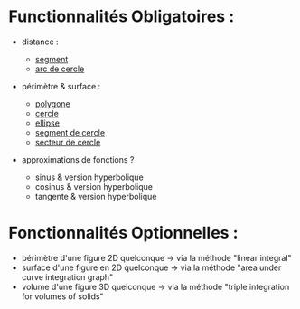 # Functionnalités Obligatoires :
  - distance :
      - [segment](https://github.com/Platoooon/calculs_geometriques/raw/main/documentation/img/segment.png)
      - [arc de cercle](https://github.com/Platoooon/calculs_geometriques/raw/main/documentation/img/arc_de_cercle.png)
        
  - périmètre & surface :
      - [polygone](https://github.com/Platoooon/calculs_geometriques/raw/main/documentation/img/polygone.jpg)
      - [cercle](https://github.com/Platoooon/calculs_geometriques/raw/main/documentation/img/cercle.png)
      - [ellipse](https://github.com/Platoooon/calculs_geometriques/raw/main/documentation/img/ellipse.png)
      - [segment de cercle](https://github.com/Platoooon/calculs_geometriques/raw/main/documentation/img/segment_circulaire.png)
      - [secteur de cercle](https://github.com/Platoooon/calculs_geometriques/raw/main/documentation/img/secteur_de_cercle.png)

  - approximations de fonctions ?
      - sinus & version hyperbolique
      - cosinus & version hyperbolique
      - tangente & version hyperbolique

# Fonctionnalités Optionnelles : 
  - périmètre d'une figure 2D quelconque -> via la méthode "linear integral"
  - surface d'une figure en 2D quelconque -> via la méthode "area under curve integration graph"
  - volume d'une figure 3D quelconque -> via la méthode "triple integration for volumes of solids"
